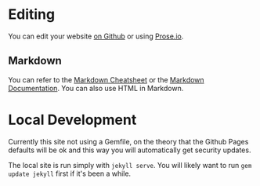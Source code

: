 # Editing

You can edit your website [on Github](https://github.com/ClaireMorduch/clairemorduch) or using [Prose.io](http://prose.io/#ClaireMorduch/clairemorduch).

## Markdown

You can refer to the [Markdown Cheatsheet](https://github.com/adam-p/markdown-here/wiki/Markdown-Cheatsheet) or the [Markdown Documentation](https://daringfireball.net/projects/markdown/syntax). You can also use HTML in Markdown.

# Local Development

Currently this site not using a Gemfile, on the theory that the Github Pages defaults will be ok and this way you will automatically get security updates.

The local site is run simply with `jekyll serve`. You will likely want to run `gem update jekyll` first if it's been a while.
